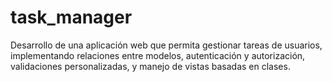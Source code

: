 # task_manager
 Desarrollo de una aplicación web que permita  gestionar tareas de usuarios, implementando relaciones entre modelos, autenticación y autorización, validaciones personalizadas, y manejo de vistas basadas en clases.
